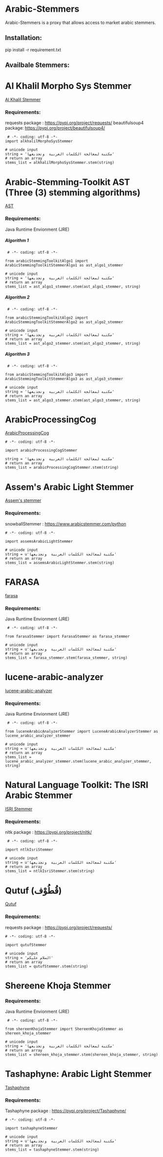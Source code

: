 # Arabic-Stemmers

Arabic-Stemmers is a proxy that allows access to market arabic stemmers.

## Installation:

pip install -r requirement.txt

## Availbale Stemmers: 

# Al Khalil Morpho Sys Stemmer
 
 [Al Khalil Stemmer](http://oujda-nlp-team.net/en/."AlKalilStemmer")
 
 ### Requirements:

 requests package : https://pypi.org/project/requests/
 beautifulsoup4 package: https://pypi.org/project/beautifulsoup4/

```pyhton
 # -*- coding: utf-8 -*-
import alkhalilMorphoSysStemmer

# unicode input
string = 'مكتبة لمعالجة الكلمات العربية  وتجذيعها'
# return an array
stems_list = alkhalilMorphoSysStemmer.stem(string)
```

# Arabic-Stemming-Toolkit AST (Three (3) stemming algorithms)
 
 [AST](https://github.com/mhmdio/Arabic-Stemming-Toolkit."AST")
 
 ### Requirements:

Java Runtime Envionment (JRE)

##### Algorithm 1
```pyhton
 # -*- coding: utf-8 -*-

from arabicStemmingToolkitAlgo1 import ArabicStemmingToolkitStemmerAlgo1 as ast_algo1_stemmer

# unicode input
string = 'مكتبة لمعالجة الكلمات العربية  وتجذيعها'
# return an array
stems_list = ast_algo1_stemmer.stem(ast_algo1_stemmer, string)
```

##### Algorithm 2
```pyhton
 # -*- coding: utf-8 -*-

from arabicStemmingToolkitAlgo2 import ArabicStemmingToolkitStemmerAlgo2 as ast_algo2_stemmer

# unicode input
string = 'مكتبة لمعالجة الكلمات العربية  وتجذيعها'
# return an array
stems_list = ast_algo2_stemmer.stem(ast_algo2_stemmer, string)
```

##### Algorithm 3
```pyhton
 # -*- coding: utf-8 -*-

from arabicStemmingToolkitAlgo3 import ArabicStemmingToolkitStemmerAlgo3 as ast_algo3_stemmer

# unicode input
string = 'مكتبة لمعالجة الكلمات العربية  وتجذيعها'
# return an array
stems_list = ast_algo3_stemmer.stem(ast_algo3_stemmer, string)
```

# ArabicProcessingCog 

 [ArabicProcessingCog](https://github.com/disooqi/ArabicProcessingCog."ArabicProcessingCog")

 ```pyhton
 # -*- coding: utf-8 -*-
 
import arabicProcessingCogStemmer

string = 'مكتبة لمعالجة الكلمات العربية  وتجذيعها'
# return an array
stems_list = arabicProcessingCogStemmer.stem(string)
```

# Assem's Arabic Light Stemmer 

 [Assem's stemmer](https://www.arabicstemmer.com/."AssemsStemmer")
 
 ### Requirements:
 
 snowballStemmer : https://www.arabicstemmer.com/python
 
 ```pyhton
 # -*- coding: utf-8 -*-
 
import assemsArabicLightStemmer

# unicode input
string = u'مكتبة لمعالجة الكلمات العربية  وتجذيعها'
# return an array
stems_list = assemsArabicLightStemmer.stem(string)
```

# FARASA
 
 [farasa](http://qatsdemo.cloudapp.net/farasa/demo.html."farasa")
 
 ### Requirements:

Java Runtime Envionment (JRE)

```pyhton
 # -*- coding: utf-8 -*-

from farasaStemmer import FarasaStemmer as farasa_stemmer

# unicode input
string = u'مكتبة لمعالجة الكلمات العربية  وتجذيعها'
# return an array
stems_list = farasa_stemmer.stem(farasa_stemmer, string)
```

# lucene-arabic-analyzer
 
 [lucene-arabic-analyzer](https://github.com/msarhan/lucene-arabic-analyzer."lucene-arabic-analyzer")
 
 ### Requirements:

Java Runtime Envionment (JRE)

```pyhton
 # -*- coding: utf-8 -*-

from luceneArabicAnalyzerStemmer import LuceneArabicAnalyzerStemmer as lucene_arabic_analyzer_stemmer

# unicode input
string = u'مكتبة لمعالجة الكلمات العربية  وتجذيعها'
# return an array
stems_list = lucene_arabic_analyzer_stemmer.stem(lucene_arabic_analyzer_stemmer, string)
```

# Natural Language Toolkit: The ISRI Arabic Stemmer
 
 [ISRI Stemmer](https://www.nltk.org/_modules/nltk/stem/isri.html."ISRIStemmer")
 
 ### Requirements:
 
nltk package : https://pypi.org/project/nltk/

```pyhton
 # -*- coding: utf-8 -*-

import ntlkIsriStemmer

# unicode input
string = u'مكتبة لمعالجة الكلمات العربية  وتجذيعها'
# return an array
stems_list = ntlkIsriStemmer.stem(string)
```

# Qutuf (قُطُوْف) 

 [Qutuf](https://github.com/Qutuf/Qutuf."Qutuf")
 
 ### Requirements:
 
 requests package : https://pypi.org/project/requests/
 
 ```pyhton
 # -*- coding: utf-8 -*-
 
import qutufStemmer

# unicode input
string = 'السلام عليكم'
# return an array
stems_list = qutufStemmer.stem(string)
```

# Shereene Khoja Stemmer
 
 ### Requirements:

Java Runtime Envionment (JRE)

```pyhton
 # -*- coding: utf-8 -*-

from shereenKhojaStemmer import ShereenKhojaStemmer as shereen_khoja_stemmer

# unicode input
string = 'مكتبة لمعالجة الكلمات العربية  وتجذيعها'
# return an array
stems_list = shereen_khoja_stemmer.stem(shereen_khoja_stemmer, string)
```

# Tashaphyne: Arabic Light Stemmer 

 [Tashaphyne](https://pypi.org/project/Tashaphyne/."Tashaphyne")
 
 ### Requirements:
 
 Tashaphyne package : https://pypi.org/project/Tashaphyne/
 
 ```pyhton
 # -*- coding: utf-8 -*-
 
import tashaphyneStemmer

# unicode input
string = u'مكتبة لمعالجة الكلمات العربية  وتجذيعها'
# return an array
stems_list = tashaphyneStemmer.stem(string)
```
 
 
